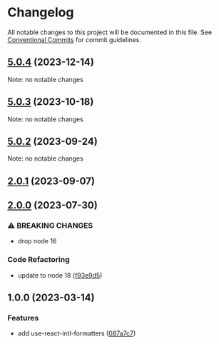 # Changelog

All notable changes to this project will be documented in this file.
See [Conventional Commits](https://conventionalcommits.org) for commit guidelines.

## [5.0.4](https://github.com/christophehurpeau/use-react-intl-formatters/compare/v5.0.3...v5.0.4) (2023-12-14)

Note: no notable changes




## [5.0.3](https://github.com/christophehurpeau/use-react-intl-formatters/compare/v5.0.2...v5.0.3) (2023-10-18)

Note: no notable changes




## [5.0.2](https://github.com/christophehurpeau/use-formatted-message/compare/v5.0.1...v5.0.2) (2023-09-24)

Note: no notable changes




## [2.0.1](https://github.com/christophehurpeau/use-formatted-message/compare/use-react-intl-formatters@2.0.0...use-react-intl-formatters@2.0.1) (2023-09-07)


## [2.0.0](https://github.com/christophehurpeau/use-formatted-message/compare/use-react-intl-formatters@1.0.0...use-react-intl-formatters@2.0.0) (2023-07-30)


### ⚠ BREAKING CHANGES

* drop node 16

### Code Refactoring

* update to node 18 ([f93e9d5](https://github.com/christophehurpeau/use-formatted-message/commit/f93e9d548b32d79402e44986af0c9bf66af4b109))


## 1.0.0 (2023-03-14)


### Features

* add use-react-intl-formatters ([087a7c7](https://github.com/christophehurpeau/use-react-intl-formatters/commit/087a7c7c740e4f8f4045525f28afddf4b5f206a6))
